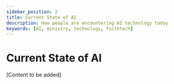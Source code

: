 ```yaml
---
sidebar_position: 2
title: Current State of AI
description: How people are encountering AI technology today
keywords: [AI, ministry, technology, faithtech]
---
```


# Current State of AI

[Content to be added]
